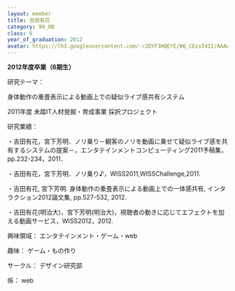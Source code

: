 ```yaml
---
layout: member
title: 吉田有花
category: 99_OB
class: 6
year_of_graduation: 2012
avatar: https://lh3.googleusercontent.com/-r2DYF3HQEYE/WQ_CEzxI4II/AAAAAAAAqOk/k6pqjeqJ3OYhbfwUCushJ7LLpw4BfD_DQCLcB/p-s300/%25E3%2582%2588%25E3%2581%25B4%25E3%2581%259F.jpg
---
```

**2012年度卒業（6期生）**

研究テーマ：

身体動作の重畳表示による動画上での疑似ライブ感共有システム

2011年度 未踏IT人材発掘・育成事業 採択プロジェクト

研究業績：

・吉田有花，宮下芳明．ノリ乗り－観客のノリを動画に乗せて疑似ライブ感を共有するシステムの提案－，エンタテインメントコンピューティング2011予稿集，pp.232-234，2011．

・吉田有花，宮下芳明．ノリ乗り♪，WISS2011,WISSChallenge,2011.

・吉田有花, 宮下芳明. 身体動作の重畳表示による動画上での一体感共有, インタラクション2012論文集, pp.527-532, 2012.

・吉田有花(明治大)，宮下芳明(明治大)，視聴者の動きに応じてエフェクトを加える動画サービス，WISS2012，2012.

興味領域： エンタテインメント・ゲーム・web

趣味： ゲーム・もの作り

サークル： デザイン研究部

係： web